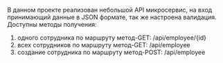 В данном проекте реализован небольшой API микросервис, на вход принимающий данные в JSON формате, так же настроена валидация.
Доступны методы получения:
  1. одного сотрудника по маршруту метод-GET: /api/employee/{id}
  2. всех сотрудников по маршруту метод-GET: /api/employee
  3. создание сотрудника по маршруту метод-POST: /api/employee
